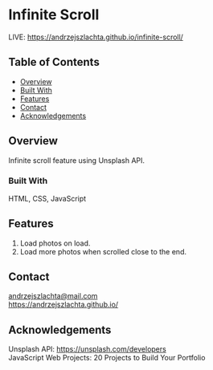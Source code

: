 # Infinite Scroll
LIVE: https://andrzejszlachta.github.io/infinite-scroll/

## Table of Contents

- [Overview](#overview)
- [Built With](#built-with)
- [Features](#features)
- [Contact](#contact)
- [Acknowledgements](#acknowledgements)

## Overview

Infinite scroll feature using Unsplash API.

### Built With

HTML, CSS, JavaScript

## Features

1. Load photos on load.
2. Load more photos when scrolled close to the end.

## Contact
andrzejszlachta@mail.com  
https://andrzejszlachta.github.io/  

## Acknowledgements

Unsplash API: https://unsplash.com/developers  
JavaScript Web Projects: 20 Projects to Build Your Portfolio
